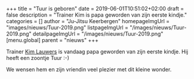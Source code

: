+++
title = "Tuur is geboren"
date = 2019-06-01T10:51:02+02:00
draft = false
description = "Trainer Kim is papa geworden van zijn eerste kindje."
categories = []
author = "Ju-Jitsu Keerbergen"
homepageImgUrl = "images/nieuws/Tuur-2019.png"
listpageImgUrl = "/images/nieuws/Tuur-2019.png"
detailpageImgUrl = "/images/nieuws/Tuur-2019.png"
[menu.global]
    parent = "nieuws"
+++

Trainer [Kim Lauwers](https://www.jujitsukeerbergen.be/trainers/#Kim_Lauwers) is vandaag papa geworden van zijn eerste kindje.
Hij heeft een zoontje Tuur :-)

We wensen hem en zijn vriendin veel plezier met dit kleine wonder.